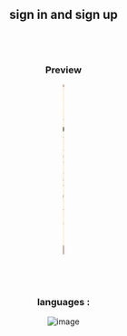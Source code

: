<h2 align="center">sign in and sign up</h2>
<br></br>
<h3 align="center">Preview</h3>
<p align="center">
<img width="2rem" height="300rem" src="image.gif" alt="preview">
</p>
<br></br>
<h3 align="center">languages :</h3>
<p align="center">
<img src="https://skillicons.dev/icons?i=html,css" alt="image">
</p>
